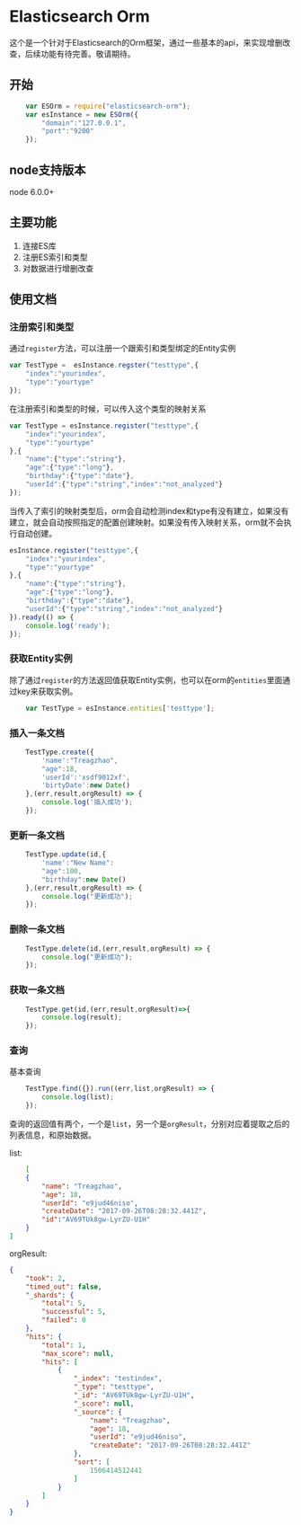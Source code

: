 # Elasticsearch Orm
这个是一个针对于Elasticsearch的Orm框架，通过一些基本的api，来实现增删改查，后续功能有待完善。敬请期待。
## 开始
```javascript
	var ESOrm = require("elasticsearch-orm");
	var esInstance = new ESOrm({
		"domain":"127.0.0.1",
		"port":"9200"
	});
```

## node支持版本
node 6.0.0+

## 主要功能
1. 连接ES库
2. 注册ES索引和类型
3. 对数据进行增删改查

## 使用文档
### 注册索引和类型
通过`register`方法，可以注册一个跟索引和类型绑定的Entity实例
```javascript
var TestType =	esInstance.regster("testtype",{
	"index":"yourindex",
	"type":"yourtype"
});
```
在注册索引和类型的时候，可以传入这个类型的映射关系
```javascript
var TestType = esInstance.register("testtype",{
	"index":"yourindex",
	"type":"yourtype"
},{
	"name":{"type":"string"},
	"age":{"type":"long"},
	"birthday":{"type":"date"},
	"userId":{"type":"string","index":"not_analyzed"}
});
```
当传入了索引的映射类型后，orm会自动检测index和type有没有建立，如果没有建立，就会自动按照指定的配置创建映射。如果没有传入映射关系，orm就不会执行自动创建。
```javascript
esInstance.register("testtype",{
	"index":"yourindex",
	"type":"yourtype"
},{
	"name":{"type":"string"},
	"age":{"type":"long"},
	"birthday":{"type":"date"},
	"userId":{"type":"string","index":"not_analyzed"}
}).ready(() => {
	console.log('ready');
});
```
### 获取Entity实例
除了通过`register`的方法返回值获取Entity实例，也可以在orm的`entities`里面通过key来获取实例。
```javascript
	var TestType = esInstance.entities['testtype'];
```
### 插入一条文档
```javascript
	TestType.create({
		'name':"Treagzhao",
		"age":18,
		'userId':'xsdf9012xf',
		'birtyDate':new Date()
	},(err,result,orgResult) => {
		console.log('插入成功');
	});
```
### 更新一条文档
```javascript
	TestType.update(id,{
		'name':"New Name":
		"age":100,
		"birthday":new Date()
	},(err,result,orgResult) => {
		console.log("更新成功");
	});
```
### 删除一条文档
```javascript
	TestType.delete(id,(err,result,orgResult) => {
		console.log("更新成功");
	});
```
### 获取一条文档
```javascript
	TestType.get(id,(err,result,orgResult)=>{
		console.log(result);
	});
```
### 查询
基本查询
```javascript
	TestType.find({}).run((err,list,orgResult) => {
		console.log(list);
	});
```
查询的返回值有两个，一个是`list`，另一个是`orgResult`，分别对应着提取之后的列表信息，和原始数据。

list:
```json
	[
    {
        "name": "Treagzhao",
        "age": 18,
        "userId": "e9jud46niso",
        "createDate": "2017-09-26T08:28:32.441Z",
		"id":"AV69TUk8gw-LyrZU-U1H"
    }
]
```

orgResult:
```json
{
    "took": 2,
    "timed_out": false,
    "_shards": {
        "total": 5,
        "successful": 5,
        "failed": 0
    },
    "hits": {
        "total": 1,
        "max_score": null,
        "hits": [
            {
                "_index": "testindex",
                "_type": "testtype",
                "_id": "AV69TUk8gw-LyrZU-U1H",
                "_score": null,
                "_source": {
                    "name": "Treagzhao",
        			"age": 18,
        			"userId": "e9jud46niso",
        			"createDate": "2017-09-26T08:28:32.441Z"
                },
                "sort": [
                    1506414512441
                ]
            }
        ]
    }
}
```
